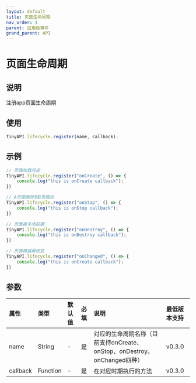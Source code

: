 ```yaml
---
layout: default
title: 页面生命周期
nav_order: 1
parent: 应用级事件
grand_parent: API
---
```


# 页面生命周期
## 说明
注册app页面生命周期

## 使用
```javascript
TinyAPI.lifecycle.register(name, callback);
```

## 示例
```javascript
// 页面加载完成
TinyAPI.lifecycle.register("onCreate", () => {
    console.log("this is onCreate callback");
})

// A页面跳转到B页面后
TinyAPI.lifecycle.register("onStop", () => {
    console.log("this is onStop callback");
})

// 页面被关闭前期
TinyAPI.lifecycle.register("onDestroy", () => {
    console.log("this is onDestroy callback");
})

// 页面横竖屏改变
TinyAPI.lifecycle.register("onChanged", () => {
    console.log("this is onCreate callback");
})
```

## 参数

| 属性 | 类型 | 默认值 | 必填 | 说明 | 最低版本支持 |
|:----|:----|:------|:-----|:----|:-----------|
| name | String | - | 是 | 对应的生命周期名称（目前支持onCreate、onStop、onDestroy、onChanged四种） | v0.3.0 |
| callback | Function | - | 是 | 在对应时期执行的方法 | v0.3.0 |
